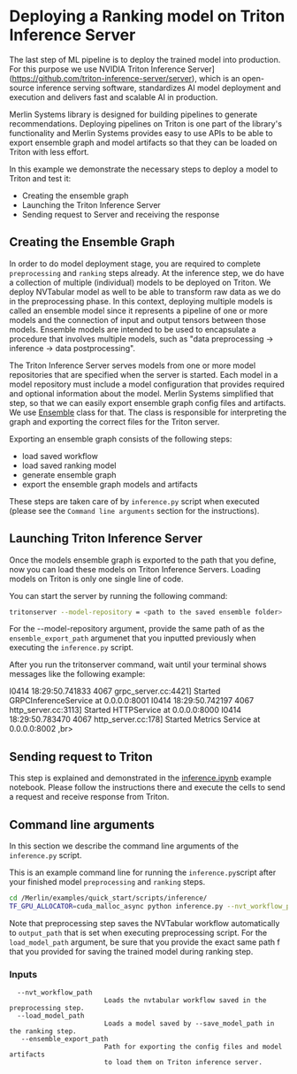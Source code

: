 # Deploying a Ranking model on Triton Inference Server
The last step of ML pipeline is to deploy the trained model into production. For this purpose we use NVIDIA Triton Inference Server](https://github.com/triton-inference-server/server), which is an open-source inference serving software, standardizes AI model deployment and execution and delivers fast and scalable AI in production. 

Merlin Systems library is designed for building pipelines to generate recommendations. Deploying pipelines on Triton is one part of the library's functionality and Merlin Systems provides easy to use APIs to be able to export ensemble graph and model artifacts so that they can be loaded on Triton with less effort.

In this example we demonstrate the necessary steps to deploy a model to Triton and test it:

- Creating the ensemble graph
- Launching the Triton Inference Server
- Sending request to Server and receiving the response

## Creating the Ensemble Graph

In order to do model deployment stage, you are required to complete `preprocessing` and `ranking` steps already.  At the inference step, we do have a collection of multiple (individual) models to be deployed on Triton. We deploy NVTabular model as well to be able to transform raw data as we do in the preprocessing phase. In this context, deploying multiple models is called an ensemble model since it represents a pipeline of one or more models and the connection of input and output tensors between those models. Ensemble models are intended to be used to encapsulate a procedure that involves multiple models, such as "data preprocessing -> inference -> data postprocessing". 

The Triton Inference Server serves models from one or more model repositories that are specified when the server is started. Each model in a model repository must include a model configuration that provides required and optional information about the model. Merlin Systems simplified that step, so that we can easily export ensemble graph config files and artifacts. We use [Ensemble](https://github.com/NVIDIA-Merlin/systems/blob/main/merlin/systems/dag/ensemble.py#L29) class for that. The class is responsible for interpreting the graph and exporting the correct files for the Triton server.

Exporting an ensemble graph consists of the following steps:

- load saved workflow
- load saved ranking model
- generate ensemble graph
- export the ensemble graph models and artifacts

These steps are taken care of by `inference.py` script when executed (please see the `Command line arguments` section for the instructions).


## Launching Triton Inference Server

Once the models ensemble graph is exported to the path that you define, now you can load these models on Triton Inference Servers. Loading models on Triton is only one single line of code. 

You can start the server by running the following command:

```bash
tritonserver --model-repository = <path to the saved ensemble folder>
```
For the --model-repository argument, provide the same path of as the `ensemble_export_path` argumenet that you inputted previously when executing the `inference.py` script.

After you run the tritonserver command, wait until your terminal shows messages like the following example:

I0414 18:29:50.741833 4067 grpc_server.cc:4421] Started GRPCInferenceService at 0.0.0.0:8001
I0414 18:29:50.742197 4067 http_server.cc:3113] Started HTTPService at 0.0.0.0:8000
I0414 18:29:50.783470 4067 http_server.cc:178] Started Metrics Service at 0.0.0.0:8002 ,br>


## Sending request to Triton

This step is explained and demonstrated in the [inference.ipynb](https://github.com/NVIDIA-Merlin/Merlin/blob/quick_start_inf_triton/examples/quick_start/scripts/inference/inference.ipynb) example notebook. Please follow the instructions there and execute the cells to send a request and receive response from Triton.

## Command line arguments
In this section we describe the command line arguments of the `inference.py` script.

This is an example command line for running the `inference.py`script after your finished model `preprocessing` and `ranking` steps.

```bash
cd /Merlin/examples/quick_start/scripts/inference/
TF_GPU_ALLOCATOR=cuda_malloc_async python inference.py --nvt_workflow_path <path to saved workflow> --load_model_path <path to saved model> --ensemble_export_path <path to export ensemble models>
```

Note that preprocessing step saves the NVTabular workflow automatically to `output_path` that is set when executing preprocessing script. For the `load_model_path` argument, be sure that you provide the exact same path f that you provided for saving the trained model during ranking step.

### Inputs

```
  --nvt_workflow_path   
                        Loads the nvtabular workflow saved in the preprocessing step.
  --load_model_path     
                        Loads a model saved by --save_model_path in the ranking step.
   --ensemble_export_path
                        Path for exporting the config files and model artifacts
                        to load them on Triton inference server.
```
             